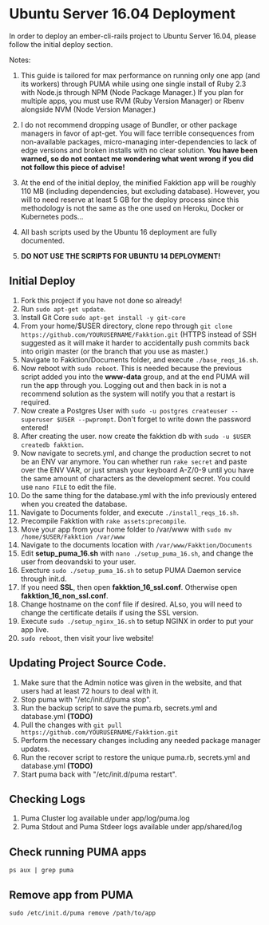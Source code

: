 # Ubuntu Server 16.04 Deployment
In order to deploy an ember-cli-rails project to Ubuntu Server 16.04, please follow the initial deploy section.

Notes:

1. This guide is tailored for max performance on running only one app (and its workers) through PUMA while using one single install of Ruby 2.3 with Node.js through NPM (Node Package Manager.) If you plan for multiple apps, you must use RVM (Ruby Version Manager) or Rbenv alongside NVM (Node Version Manager.)

2. I do not recommend dropping usage of Bundler, or other package managers in favor of apt-get. You will face terrible consequences from non-available packages, micro-managing inter-dependencies to lack of edge versions and broken installs with no clear solution. **You have been warned, so do not contact me wondering what went wrong if you did not follow this piece of advise!**

3. At the end of the initial deploy, the minified Fakktion app will be roughly 110 MB (including dependencies, but excluding database). However, you will to need reserve at least 5 GB for the deploy process since this methodology is not the same as the one used on Heroku, Docker or Kubernetes pods...

4. All bash scripts used by the Ubuntu 16 deployment are fully documented.

5. **DO NOT USE THE SCRIPTS FOR UBUNTU 14 DEPLOYMENT!**

## Initial Deploy
1. Fork this project if you have not done so already!
2. Run ```sudo apt-get update```.
3. Install Git Core ```sudo apt-get install -y git-core```
5. From your home/$USER directory, clone repo through ```git clone https://github.com/YOURUSERNAME/Fakktion.git``` (HTTPS instead of SSH suggested as it will make it harder to accidentally push commits back into origin master (or the branch that you use as master.)
6. Navigate to Fakktion/Documents folder, and execute ```./base_reqs_16.sh```.
7. Now reboot with ```sudo reboot```. This is needed because the previous script added you into the **www-data** group, and at the end PUMA will run the app through you. Logging out and then back in is not a recommend solution as the system will notify you that a restart is required.
8. Now create a Postgres User with ```sudo -u postgres createuser --superuser $USER --pwprompt```. Don't forget to write down the password entered!
9. After creating the user. now create the fakktion db with ```sudo -u $USER createdb fakktion```.
10. Now navigate to secrets.yml, and change the production secret to not be an ENV var anymore. You can whether run ```rake secret``` and paste over the ENV VAR, or just smash your keyboard A-Z/0-9 until you have the same amount of characters as the development secret. You could use ```nano FILE``` to edit the file.
11. Do the same thing for the database.yml with the info previously entered when you created the database.
12. Navigate to Documents folder, and execute ```./install_reqs_16.sh```.
13. Precompile Fakktion with ```rake assets:precompile```.
14. Move your app from your home folder to /var/www with ```sudo mv /home/$USER/Fakktion /var/www```
15. Navigate to the documents location with ```/var/www/Fakktion/Documents```
16. Edit **setup_puma_16.sh** with ```nano ./setup_puma_16.sh```, and change the user from deovandski to your user.
17. Execture ```sudo ./setup_puma_16.sh``` to setup PUMA Daemon service through init.d.
18. If you need **SSL**, then open **fakktion_16_ssl.conf**. Otherwise open **fakktion_16_non_ssl.conf**.
19. Change hostname on the conf file if desired. ALso, you will need to change the certificate details if using the SSL version.
20. Execute ```sudo ./setup_nginx_16.sh``` to setup NGINX in order to put your app live.
21. ```sudo reboot```, then visit your live website!

## Updating Project Source Code.
1. Make sure that the Admin notice was given in the website, and that users had at least 72 hours to deal with it.
2. Stop puma with "/etc/init.d/puma stop".
3. Run the backup script to save the puma.rb, secrets.yml and database.yml **(TODO)**
4. Pull the changes with ```git pull https://github.com/YOURUSERNAME/Fakktion.git```
5. Perform the necessary changes including any needed package manager updates.
6. Run the recover script to restore the unique puma.rb, secrets.yml and database.yml **(TODO)**
7. Start puma back with "/etc/init.d/puma restart".

## Checking Logs
1. Puma Cluster log available under app/log/puma.log
2. Puma Stdout and Puma Stdeer logs available under app/shared/log

## Check running PUMA apps
```ps aux | grep puma```

## Remove app from PUMA
```sudo /etc/init.d/puma remove /path/to/app```

